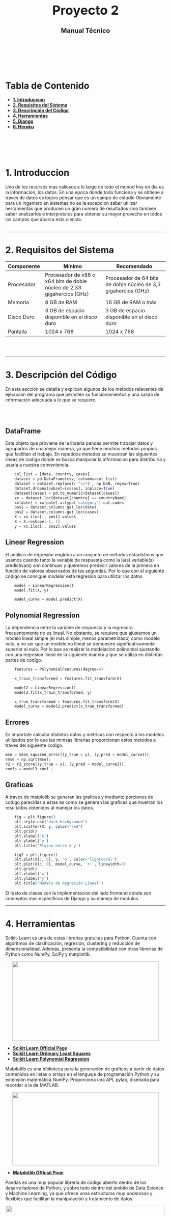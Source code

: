 <br><br><br><br>

<h1 align="center" style="font-size: 40px; font-weight: bold;">Proyecto 2</h1>
<h3 align="center" style="font-size: 20px; font-weight: bold;">Manual Técnico</h3>

## <br><br><br>

<h1>Tabla de Contenido</h1>

- [**1. Introduccion**](#1-introduccion)
- [**2. Requisitos del Sistema**](#2-requisitos-del-sistema)
- [**3. Descripción del Código**](#3-descripcion-del-codigo)
- [**4. Herramientas**](#4-herramientas)
- [**5. Django**](#5-django)
- [**6. Heroku**](#5-heroku)

## <br><br>

# **1. Introduccion**

Uno de los recursos mas valiosos a lo largo de todo el munod hoy en dia es la informacion, los datos. En una epoca donde todo funciona y se obtiene a traves de datos es logico pensar que es un campo de estudio
Obviamente para un ingeniero en sistemas no es la excepcion saber utilizar herramientas que producen un gran numero de resultados sino tambien saber analizarlos e interpretalos para obtener su mayor provecho en todos los campos que abarca esta ciencia.
<br><br>

---

# **2. Requisitos del Sistema**

| Componente | Mínimo                                                                 | Recomendado                                                    |
| ---------- | ---------------------------------------------------------------------- | -------------------------------------------------------------- |
| Procesador | Procesador de x86 o x64 bits de doble núcleo de 2,33 gigahercios (GHz) | Procesador de 64 bits de doble núcleo de 3,3 gigahercios (GHz) |
| Memoria    | 8 GB de RAM                                                            | 16 GB de RAM o más                                             |
| Disco Duro | 3 GB de espacio disponible en el disco duro                            | 3 GB de espacio disponible en el disco duro                    |
| Pantalla   | 1024 x 768                                                             | 1024 x 768                                                     |

<br><br>

---

# **3. Descripción del Código**

En esta sección se detalla y explican algunos de los métodos relevantes de ejecución del programa que permiten su funcionamientos y una salida de información adecuada a lo que se requiere.

<br><br>

## DataFrame

Este objeto que proviene de la libreria pandas permite trabajar datos y agruparlos de una mejor manera, ya que tiene muchos metodos propios que facilitan el trabajo. En repetidos metodos se muestran las siguientes lineas de codigo donde se busca manipular la informacion para distribuirla y usarla a nuestra conveniencia.

```python
    col_list = [date, country, cases]
    dataset = pd.DataFrame(csv, columns=col_list)
    dataset = dataset.replace(r'^\s*$', np.NaN, regex=True)
    dataset.dropna(subset=[cases], inplace=True)
    dataset[cases] = pd.to_numeric(dataset[cases])
    xx = dataset.loc[dataset[country] == countryName]
    xx[date] = xx[date].astype('category').cat.codes
    pos1 = dataset.columns.get_loc(date)
    pos2 = dataset.columns.get_loc(cases)
    X = xx.iloc[:, pos1].values
    X = X.reshape(-1, 1)
    y = xx.iloc[:, pos2].values
```

## Linear Regression

El análisis de regresión engloba a un conjunto de métodos estadísticos que usamos cuando tanto la variable de respuesta como la la(s) variable(s) predictiva(s) son contínuas y queremos predecir valores de la primera en función de valores observados de las segundas. Por lo que con el siguiente codigo se consigue modelar esta regresion para utilizar los datos

```python
    model = LinearRegression()
    model.fit(X, y)

    model_curve = model.predict(X)
```

## Polynomial Regression

La dependencia entre la variable de respuesta y la regresora frecuentemente no es lineal. No obstante, se requiere que ajustemos un modelo lineal simple (el más simple, menos parametrizado) como modelo nulo, a no ser que un modelo no lineal se demuestre significativamente superior al nulo. Por lo que se realizar la modelacion polinomial ajustando con una regresion lineal de la siguiente manera y que se utiliza en distintas partes de codigo.

```python
    features = PolynomialFeatures(degree=4)

    x_train_transformed = features.fit_transform(X)

    model2 = LinearRegression()
    model2.fit(x_train_transformed, y)

    x_true_transformed = features.fit_transform(X)
    model_curve = model2.predict(x_true_transformed)
```

## Errores

Es importate calcular distintos datos y metricas con respecto a los modelos utilizados por lo que las mimsas librerias proporcionan estos metodos a traves del siguiente codigo.

```python
mse = mean_squared_error((y_true = y), (y_pred = model_curve3));
rmse = np.sqrt(mse);
r2 = r2_score((y_true = y), (y_pred = model_curve3));
coefs = model3.coef_;
```

## Graficas

A traves de matplolib se generan las graficas y medianto porciones de codigo parecidas a estas es como se generan las graficas que muetran los resultados obtenidos al manejar los datos.

```python
    fig = plt.figure()
    plt.style.use('dark_background')
    plt.scatter(X, y, color="red")
    plt.grid()
    plt.xlabel('X')
    plt.ylabel('y')
    plt.title('Ploteo entre X y')

    fig2 = plt.figure()
    plt.plot(X[:, 0], y, 'o', color="lightcoral")
    plt.plot(X[:, 0], model_curve, 'r-', linewidth=3)
    plt.grid()
    plt.xlabel('x')
    plt.ylabel('y')
    plt.title('Modelo de Regresión Lineal')
```

El resto de clases son la implementacion del lado frontend donde son conceptos mas especificos de Django y su manejo de modulos.

---

# **4. Herramientas**

Scikit-Learn es una de estas librerías gratuitas para Python. Cuenta con algoritmos de clasificación, regresión, clustering y reducción de dimensionalidad. Además, presenta la compatibilidad con otras librerías de Python como NumPy, SciPy y matplotlib.

<p align="center">
  <img width="460" height="250" src="https://upload.wikimedia.org/wikipedia/commons/thumb/0/05/Scikit_learn_logo_small.svg/1200px-Scikit_learn_logo_small.svg.png">
</p>

- **[Scikit Learn Official Page](https://scikit-learn.org/stable/)**
- **[Scikit Learn Ordinary Least Squares](https://scikit-learn.org/stable/modules/linear_model.html#ordinary-least-squares)**
- **[Scikit Learn Polynomial Regression](https://scikit-learn.org/stable/modules/linear_model.html#polynomial-regression-extending-linear-models-with-basis-functions)**

Matplotlib es una biblioteca para la generación de gráficos a partir de datos contenidos en listas o arrays en el lenguaje de programación Python y su extensión matemática NumPy. Proporciona una API, pylab, diseñada para recordar a la de MATLAB.

<p align="center">
  <img width="460" height="230" src="https://frankgalandev.com/wp-content/uploads/2021/12/logo_matplotlib.png">
</p>

- **[Matplotlib Official Page](https://matplotlib.org/)**

Pandas es una muy popular librería de código abierto dentro de los desarrolladores de Python, y sobre todo dentro del ámbito de Data Science y Machine Learning, ya que ofrece unas estructuras muy poderosas y flexibles que facilitan la manipulación y tratamiento de datos.

<p align="center">
  <img width="500" height="200" src="https://www.adictosaltrabajo.com/wp-content/uploads/2020/12/1200px-Pandas_logo.svg_.png">
</p>

- **[Pandas Official Page](https://pandas.pydata.org/)**

# **5. Django**

<p align="center">
  <img width="460" height="230" src="https://dc722jrlp2zu8.cloudfront.net/media/featured_images/django-logo-negative.png">
</p>

- **[Django Official Page](https://www.djangoproject.com/)**

Se utilizao Django tanto para el frontend como para el backend con la razon principal de utilizar la facilidad de python para manejar datos y asi mover la informacion sin muchos problemas. Por parte del lado del frontend se utilizaron los templates propios de Django con el auxilio de Bootstrap para añadir estilos a la pagina.

# **6. Heroku**

<p align="center">
  <img width="500" height="150" src="https://estebanromero.com/wp-content/uploads/2018/02/heroku1.png">
</p>

- **[Heroku Official Page](https://www.heroku.com/)**

Heroku es una plataforma de servicios en la nube (conocidos como PaaS o Platform as a Service) que permite manejar los servidores y sus configuraciones, escalamiento y la administración. Su popularidad ha crecido en los últimos años debido a su facilidad de uso y versatilidad para distintos proyectos

Este proyecto tiene su deploy en este servicio de la nube por su alto rango de lenguajes de despligue y su estabilidad en los recursos que ofrece.

## <br><br>
